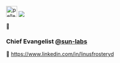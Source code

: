 <div>
  <img height="30px" right:"20px" alt="pelle-my-friend" src="https://media.giphy.com/media/11Wf3llSqbkgko/giphy.gif">
  <a href="http://www.frosteryd.me">    <img src=https://img.shields.io/badge/%20%20%F0%9F%91%8B%20%20-frosteryd.me-blue?colorA=D3D3D3></a>
  
🏃 <h3>Chief Evangelist <a href="https://github.com/sun-labs">@sun-labs</a></h3>
</div>



<!-- <img height="320em" src="https://github-readme-stats.vercel.app/api?username=frosteryd&show_icons=true&include_all_commits=true&count_private=true&custom_title=GitHub+Stats&theme=vue"> -->
<!-- <img height="160em" src="https://github-readme-stats.vercel.app/api/top-langs/?username=frosteryd&layout=compact&theme=vue&hide=perl&langs_count=6"> -->

👋 <a href="https://www.linkedin.com/in/linusfrosteryd">https://www.linkedin.com/in/linusfrosteryd</a>






<!--
**frosteryd/frosteryd** is a ✨ _special_ ✨ repository because its `README.md` (this file) appears on your GitHub profile.
-->
